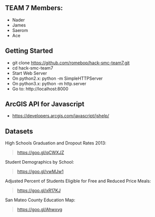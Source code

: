 ## TEAM 7 Members: ##
* Nader
* James
* Saerom
* Ace

## Getting Started ##
* git clone https://github.com/romebop/hack-smc-team7.git
* cd hack-smc-team7
* Start Web Server
 * On python2.x: python -m SimpleHTTPServer
 * On python3.x: python -m http.server
* Go to: http://localhost:8000

## ArcGIS API for Javascript ##
* https://developers.arcgis.com/javascript/jshelp/

## Datasets ##
High Schools Graduation and Dropout Rates 2013:
> https://goo.gl/qCWXJZ

Student Demographics by School: 
> https://goo.gl/vwMJw1

Adjusted Percent of Students Eligible for Free and Reduced Price Meals:
> https://goo.gl/xR17KJ

San Mateo County Education Map:
> https://goo.gl/Ahwxvg